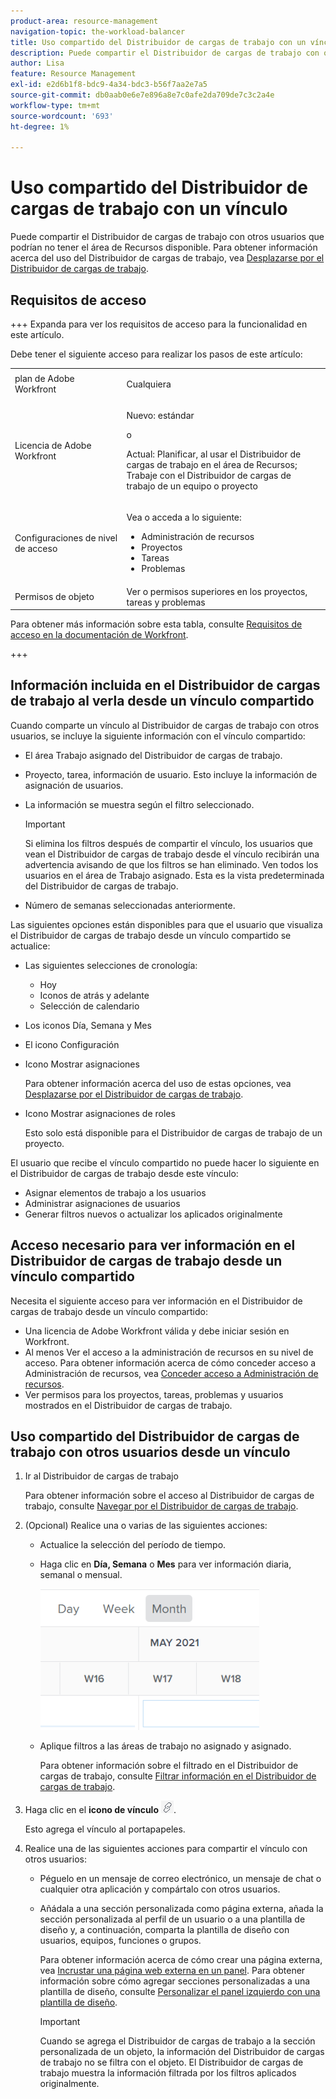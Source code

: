 ```yaml
---
product-area: resource-management
navigation-topic: the-workload-balancer
title: Uso compartido del Distribuidor de cargas de trabajo con un vínculo
description: Puede compartir el Distribuidor de cargas de trabajo con otros usuarios que podrían no tener el área de Recursos disponible. Para obtener información sobre el uso del Distribuidor de cargas de trabajo, consulte Navegación por el Distribuidor de cargas de trabajo.
author: Lisa
feature: Resource Management
exl-id: e2d6b1f8-bdc9-4a34-bdc3-b56f7aa2e7a5
source-git-commit: db0aab0e6e7e896a8e7c0afe2da709de7c3c2a4e
workflow-type: tm+mt
source-wordcount: '693'
ht-degree: 1%

---
```


# Uso compartido del Distribuidor de cargas de trabajo con un vínculo

Puede compartir el Distribuidor de cargas de trabajo con otros usuarios que podrían no tener el área de Recursos disponible. Para obtener información acerca del uso del Distribuidor de cargas de trabajo, vea [Desplazarse por el Distribuidor de cargas de trabajo](../../resource-mgmt/workload-balancer/navigate-the-workload-balancer.md).

## Requisitos de acceso

+++ Expanda para ver los requisitos de acceso para la funcionalidad en este artículo.

Debe tener el siguiente acceso para realizar los pasos de este artículo:

<table style="table-layout:auto"> 
 <col> 
 <col> 
 <tbody> 
  <tr> 
   <td role="rowheader">plan de Adobe Workfront</td> 
   <td> <p>Cualquiera </p> </td> 
  </tr> 
  <tr> 
   <td role="rowheader">Licencia de Adobe Workfront</td> 
   <td><p>Nuevo: estándar</p>
       <p>o</p>
       <p>Actual: Planificar, al usar el Distribuidor de cargas de trabajo en el área de Recursos;</br>
       Trabaje con el Distribuidor de cargas de trabajo de un equipo o proyecto</p></td>
  </tr>
  <tr> 
   <td role="rowheader">Configuraciones de nivel de acceso</td> 
   <td> <p>Vea o acceda a lo siguiente:</p> 
    <ul> 
     <li>Administración de recursos</li> 
     <li>Proyectos</li> 
     <li>Tareas</li> 
     <li>Problemas</li> 
    </ul>
   </td> 
  </tr> 
  <tr> 
   <td role="rowheader">Permisos de objeto</td> 
   <td>Ver o permisos superiores en los proyectos, tareas y problemas</td> 
  </tr> 
 </tbody> 
</table>

Para obtener más información sobre esta tabla, consulte [Requisitos de acceso en la documentación de Workfront](/help/quicksilver/administration-and-setup/add-users/access-levels-and-object-permissions/access-level-requirements-in-documentation.md).

+++

## Información incluida en el Distribuidor de cargas de trabajo al verla desde un vínculo compartido

Cuando comparte un vínculo al Distribuidor de cargas de trabajo con otros usuarios, se incluye la siguiente información con el vínculo compartido:

* El área Trabajo asignado del Distribuidor de cargas de trabajo.
* Proyecto, tarea, información de usuario. Esto incluye la información de asignación de usuarios.
* La información se muestra según el filtro seleccionado.

  >[!IMPORTANT]
  >
  >Si elimina los filtros después de compartir el vínculo, los usuarios que vean el Distribuidor de cargas de trabajo desde el vínculo recibirán una advertencia avisando de que los filtros se han eliminado. Ven todos los usuarios en el área de Trabajo asignado. Esta es la vista predeterminada del Distribuidor de cargas de trabajo.

* Número de semanas seleccionadas anteriormente.

Las siguientes opciones están disponibles para que el usuario que visualiza el Distribuidor de cargas de trabajo desde un vínculo compartido se actualice:

* Las siguientes selecciones de cronología:

   * Hoy
   * Iconos de atrás y adelante
   * Selección de calendario

* Los iconos Día, Semana y Mes
* El icono Configuración
* Icono Mostrar asignaciones

  Para obtener información acerca del uso de estas opciones, vea [Desplazarse por el Distribuidor de cargas de trabajo](../../resource-mgmt/workload-balancer/navigate-the-workload-balancer.md).

* Icono Mostrar asignaciones de roles

  Esto solo está disponible para el Distribuidor de cargas de trabajo de un proyecto.

El usuario que recibe el vínculo compartido no puede hacer lo siguiente en el Distribuidor de cargas de trabajo desde este vínculo:

* Asignar elementos de trabajo a los usuarios
* Administrar asignaciones de usuarios
* Generar filtros nuevos o actualizar los aplicados originalmente

## Acceso necesario para ver información en el Distribuidor de cargas de trabajo desde un vínculo compartido

Necesita el siguiente acceso para ver información en el Distribuidor de cargas de trabajo desde un vínculo compartido:

* Una licencia de Adobe Workfront válida y debe iniciar sesión en Workfront.
* Al menos Ver el acceso a la administración de recursos en su nivel de acceso. Para obtener información acerca de cómo conceder acceso a Administración de recursos, vea [Conceder acceso a Administración de recursos](../../administration-and-setup/add-users/configure-and-grant-access/grant-access-resource-management.md).
* Ver permisos para los proyectos, tareas, problemas y usuarios mostrados en el Distribuidor de cargas de trabajo.

## Uso compartido del Distribuidor de cargas de trabajo con otros usuarios desde un vínculo

1. Ir al Distribuidor de cargas de trabajo

   Para obtener información sobre el acceso al Distribuidor de cargas de trabajo, consulte [Navegar por el Distribuidor de cargas de trabajo](../../resource-mgmt/workload-balancer/navigate-the-workload-balancer.md).

1. (Opcional) Realice una o varias de las siguientes acciones:

   * Actualice la selección del período de tiempo.
   * Haga clic en **Día, Semana** o **Mes** para ver información diaria, semanal o mensual.

     ![](assets/month-icon-on-toolbar-selected-wb-350x226.png)

   * Aplique filtros a las áreas de trabajo no asignado y asignado.

     Para obtener información sobre el filtrado en el Distribuidor de cargas de trabajo, consulte [Filtrar información en el Distribuidor de cargas de trabajo](../../resource-mgmt/workload-balancer/filter-information-workload-balancer.md).

1. Haga clic en el **icono de vínculo** ![](assets/wb-shearable-link-icon-small.png).

   Esto agrega el vínculo al portapapeles.

1. Realice una de las siguientes acciones para compartir el vínculo con otros usuarios:

   * Péguelo en un mensaje de correo electrónico, un mensaje de chat o cualquier otra aplicación y compártalo con otros usuarios.
   * Añádala a una sección personalizada como página externa, añada la sección personalizada al perfil de un usuario o a una plantilla de diseño y, a continuación, comparta la plantilla de diseño con usuarios, equipos, funciones o grupos.

     Para obtener información acerca de cómo crear una página externa, vea [Incrustar una página web externa en un panel](../../reports-and-dashboards/dashboards/creating-and-managing-dashboards/embed-external-web-page-dashboard.md). Para obtener información sobre cómo agregar secciones personalizadas a una plantilla de diseño, consulte [Personalizar el panel izquierdo con una plantilla de diseño](../../administration-and-setup/customize-workfront/use-layout-templates/customize-left-panel.md).

     >[!IMPORTANT]
     >
     >Cuando se agrega el Distribuidor de cargas de trabajo a la sección personalizada de un objeto, la información del Distribuidor de cargas de trabajo no se filtra con el objeto. El Distribuidor de cargas de trabajo muestra la información filtrada por los filtros aplicados originalmente.
